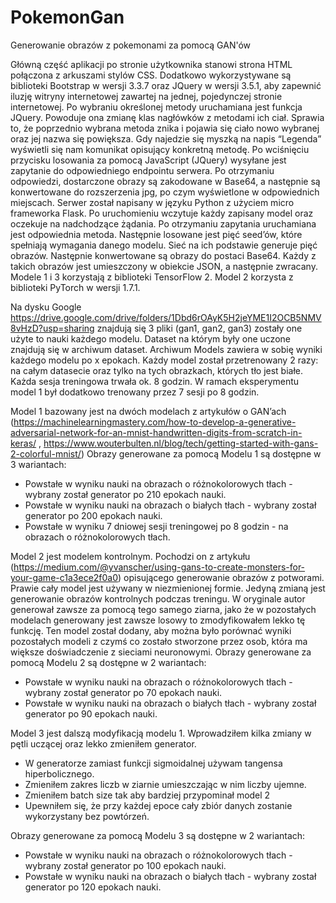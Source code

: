# PokemonGan
Generowanie obrazów z pokemonami za pomocą GAN'ów

Główną część aplikacji po stronie użytkownika stanowi strona HTML połączona z arkuszami stylów CSS. Dodatkowo wykorzystywane są biblioteki Bootstrap w wersji 3.3.7 oraz JQuery w wersji 3.5.1, aby zapewnić iluzję witryny internetowej zawartej na jednej, pojedynczej stronie internetowej. Po wybraniu określonej metody uruchamiana jest funkcja JQuery. Powoduje ona zmianę klas nagłówków z metodami ich ciał. Sprawia to, że poprzednio wybrana metoda znika i pojawia się ciało nowo wybranej oraz jej nazwa się powiększa. Gdy najedzie się myszką na napis “Legenda” wyświetli się nam komunikat opisujący konkretną metodę. Po wciśnięciu przycisku losowania za pomocą JavaScript (JQuery) wysyłane jest zapytanie do odpowiedniego endpointu serwera. Po otrzymaniu odpowiedzi, dostarczone obrazy są zakodowane w Base64, a następnie są konwertowane do rozszerzenia jpg, po czym wyświetlone w odpowiednich miejscach.
Serwer został napisany w języku Python z użyciem micro frameworka Flask. Po uruchomieniu wczytuje każdy zapisany model oraz oczekuje na nadchodzące żądania. Po otrzymaniu zapytania uruchamiana jest odpowiednia metoda. Następnie losowane jest pięć seed’ów, które spełniają wymagania danego modelu. Sieć na ich podstawie generuje pięć obrazów. Następnie konwertowane są obrazy do postaci Base64. Każdy z takich obrazów jest umieszczony w obiekcie JSON, a następnie zwracany. Modele 1 i 3 korzystają z biblioteki TensorFlow 2. Model 2 korzysta z biblioteki PyTorch w wersji 1.7.1.

Na dysku Google https://drive.google.com/drive/folders/1Dbd6rOAyK5H2jeYME1I2OCB5NMV8vHzD?usp=sharing znajdują się 3 pliki (gan1, gan2, gan3) zostały one użyte to nauki każdego modelu. Dataset na którym były one uczone znajdują się w archiwum dataset. Archiwum Models zawiera w sobię wyniki każdego modelu po x epokach. Każdy model został przetrenowany 2 razy: na całym datasecie oraz tylko na tych obrazkach, których tło jest białe. Każda sesja treningowa trwała ok. 8 godzin. W ramach eksperymentu model 1 był dodatkowo trenowany przez 7 sesji po 8 godzin.

Model 1 bazowany jest na dwóch modelach z artykułów o GAN’ach (https://machinelearningmastery.com/how-to-develop-a-generative-adversarial-network-for-an-mnist-handwritten-digits-from-scratch-in-keras/ , https://www.wouterbulten.nl/blog/tech/getting-started-with-gans-2-colorful-mnist/) Obrazy generowane za pomocą Modelu 1 są dostępne w 3 wariantach:
- Powstałe w wyniku nauki na obrazach o różnokolorowych tłach - wybrany został generator po 210 epokach nauki.
- Powstałe w wyniku nauki na obrazach o białych tłach - wybrany został generator po 200 epokach nauki.
- Powstałe w wyniku 7 dniowej sesji treningowej po 8 godzin - na obrazach o różnokolorowych tłach.


Model 2 jest modelem kontrolnym. Pochodzi on z artykułu (https://medium.com/@yvanscher/using-gans-to-create-monsters-for-your-game-c1a3ece2f0a0) opisującego generowanie obrazów z potworami. Prawie cały model jest używany w niezmienionej formie. Jedyną zmianą jest generowanie obrazów kontrolnych podczas treningu. W oryginale autor generował zawsze za pomocą tego samego ziarna, jako że w pozostałych modelach generowany jest zawsze losowy to zmodyfikowałem lekko tę funkcję. Ten model został dodany, aby można było porównać wyniki pozostałych modeli z czymś co zostało stworzone przez osob, która ma większe doświadczenie z sieciami neuronowymi. Obrazy generowane za pomocą Modelu 2 są dostępne w 2 wariantach:
- Powstałe w wyniku nauki na obrazach o różnokolorowych tłach - wybrany został generator po 70 epokach nauki.
- Powstałe w wyniku nauki na obrazach o białych tłach - wybrany został generator po 90 epokach nauki.

Model 3 jest dalszą modyfikacją modelu 1. Wprowadziłem kilka zmiany w pętli uczącej oraz lekko zmieniłem generator. 
- W generatorze zamiast funkcji sigmoidalnej używam tangensa hiperbolicznego.
- Zmieniłem zakres liczb w ziarnie umieszczając w nim liczby ujemne.
- Zmieniłem batch size tak aby bardziej przypominał model 2
- Upewniłem się, że przy każdej epoce cały zbiór danych zostanie wykorzystany bez powtórzeń.

Obrazy generowane za pomocą Modelu 3 są dostępne w 2 wariantach:
- Powstałe w wyniku nauki na obrazach o różnokolorowych tłach - wybrany został generator po 100 epokach nauki.
- Powstałe w wyniku nauki na obrazach o białych tłach - wybrany został generator po 120 epokach nauki.
